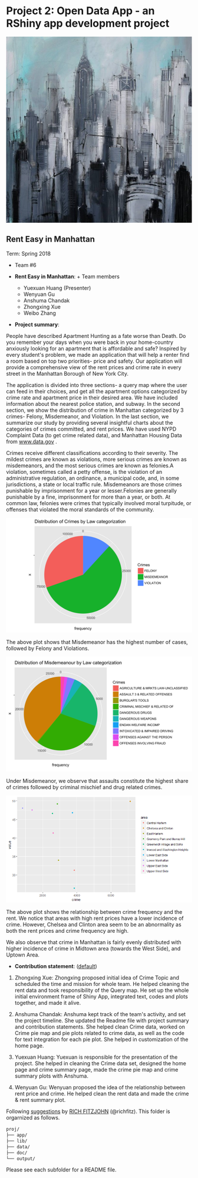 # Project 2: Open Data App - an RShiny app development project

![screenshot](/fig/manhattan.jpg)

## Rent Easy in Manhattan
Term: Spring 2018

+ Team #6
+ **Rent Easy in Manhattan**: + Team members
	+ Yuexuan Huang (Presenter)
	+ Wenyuan Gu
	+ Anshuma Chandak
	+ Zhongxing Xue
	+ Weibo Zhang

+ **Project summary**: 

People have described Apartment Hunting as a fate worse than Death. Do you remember your days when you were back in your home-country anxiously looking for an apartment that is affordable and safe? Inspired by every student's problem, we made an application that will help a renter find a room based on top two priorities- price and safety. Our application will provide a comprehensive view of the rent prices and crime rate in every street in the Manhattan Borough of New York City. 

The application is divided into three sections- a query map where the user can feed in their choices, and get all the apartment options categorized by crime rate and apartment price in their desired area. We have included information about the nearest police station, and subway. In the second section, we show the distribution of crime in Manhattan categorized by 3 crimes- Felony, Misdemeanor, and Violation. In the last section, we summarize our study by providing several insightful charts about the categories of crimes committed, and rent prices. 
We have used NYPD Complaint Data (to get crime related data), and Manhattan Housing Data from www.data.gov . 

Crimes receive different classifications according to their severity. The mildest crimes are known as violations, more serious crimes are known as misdemeanors, and the most serious crimes are known as felonies.A violation, sometimes called a petty offense, is the violation of an administrative regulation, an ordinance, a municipal code, and, in some jurisdictions, a state or local traffic rule. Misdemeanors are those crimes punishable by imprisonment for a year or lesser.Felonies are generally punishable by a fine, imprisonment for more than a year, or both. At common law, felonies were crimes that typically involved moral turpitude, or offenses that violated the moral standards of the community.

![screenshot](/fig/totalpie.png)

The above plot shows that Misdemeanor has the highest number of cases, followed by Felony and Violations. 


![screenshot](/fig/mispie.png)

Under Misdemeanor, we observe that assaults constitute the highest share of crimes followed by criminal mischief and drug related crimes. 

![screenshot](/app/Demo-for-Query-Map/app/www/scatterplot2.png)

The above plot shows the relationship between crime frequency and the rent. We notice that areas with high rent prices have a lower incidence of crime. However, Chelsea and Clinton area seem to be an abnormality as both the rent prices and crime frequency are high. 

We also observe that crime in Manhattan is fairly evenly distributed with higher incidence of crime in Midtown area (towards the West Side), and Uptown Area. 



+ **Contribution statement**: ([default](doc/a_note_on_contributions.md)) 
1. Zhongxing Xue: Zhongxing proposed initial idea of Crime Topic and scheduled the time and mission for whole team. He helped cleaning the rent data and took responsibility of the Query map. He set up the whole initial environment frame of Shiny App, integrated text, codes and plots together, and made it alive. 

2. Anshuma Chandak: Anshuma kept track of the team's activity, and set the project timeline. She updated the Readme file with project summary and contribution statements. She helped clean Crime data, worked on Crime pie map and pie plots related to crime data, as well as the code for text integration for each pie plot. She helped in customization of the home page.

3. Yuexuan Huang: Yuexuan is responsible for the presentation of the project. She helped in cleaning the Crime data set, designed the home page and crime summary page, made the crime pie map and crime summary plots with Anshuma. 

4. Wenyuan Gu: Wenyuan proposed the idea of the relationship between rent price and crime. He helped clean the rent data and made the crime & rent summary plot. 

Following [suggestions](http://nicercode.github.io/blog/2013-04-05-projects/) by [RICH FITZJOHN](http://nicercode.github.io/about/#Team) (@richfitz). This folder is orgarnized as follows.

```
proj/
├── app/
├── lib/
├── data/
├── doc/
└── output/
```

Please see each subfolder for a README file.

